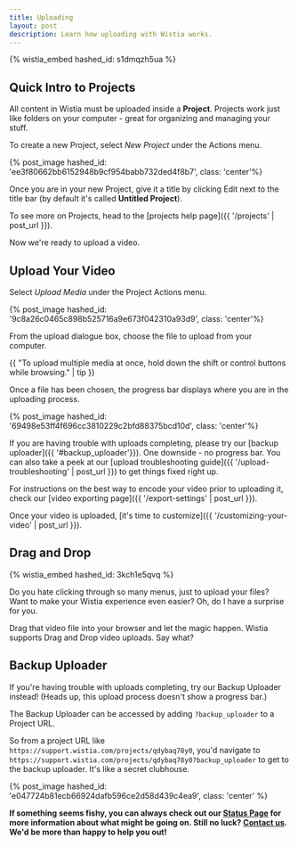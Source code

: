 ```yaml
---
title: Uploading
layout: post
description: Learn how uploading with Wistia works.
---
```


{% wistia_embed hashed_id: s1dmqzh5ua %}

## Quick Intro to Projects

All content in Wistia must be uploaded inside a **Project**.
Projects work just like folders on your computer - great for organizing and
managing your stuff.

To create a new Project, select *New Project* under the
<span class="action_menu">Actions</span> menu.

{% post_image hashed_id: 'ee3f80662bb6152948b9cf954babb732ded4f8b7', class: 'center'%}

Once you are in your new Project, give it a title by clicking
Edit next to the title bar (by default it's called **Untitled Project**).

To see more on Projects, head to the [projects help page]({{ '/projects' | post_url }}).

Now we're ready to upload a video.

## Upload Your Video

Select *Upload Media* under the
<span class="action_menu">Project Actions</span> menu.

{% post_image hashed_id: '9c8a26c0465c898b525716a9e673f042310a93d9', class: 'center'%}

From the upload dialogue box, choose the file to upload from your computer.

{{ "To upload multiple media at once, hold down the shift or control buttons while browsing." | tip }}

Once a file has been chosen, the progress bar displays where you are in the
uploading process.

{% post_image hashed_id: '69498e53ff4f696cc3810229c2bfd88375bcd10d', class: 'center'%}

If you are having trouble with uploads completing, please try our
[backup uploader]({{ '#backup_uploader'}}). One
downside - no progress bar. You can also take a peek at our [upload troubleshooting guide]({{ '/upload-troubleshooting' | post_url }}) to get things fixed right up.

For instructions on the best way to encode your video prior to uploading it,
check our [video exporting page]({{ '/export-settings' | post_url }}).

Once your video is uploaded, [it's time to customize]({{ '/customizing-your-video' | post_url }}).

## Drag and Drop

{% wistia_embed hashed_id: 3kch1e5qvq %}

Do you hate clicking through so many menus, just to upload your files? Want to
make your Wistia experience even easier? Oh, do I have a surprise for you.

Drag that video file into your browser and let the magic happen. Wistia supports
Drag and Drop video uploads. Say what?

## Backup Uploader

If you're having trouble with uploads completing, try our Backup
Uploader instead! (Heads up, this upload process doesn't show a progress bar.)

The Backup Uploader can be accessed by adding `?backup_uploader` to a Project
URL.

So from a project URL like `https://support.wistia.com/projects/qdybaq78y0`, you'd
navigate to `https://support.wistia.com/projects/qdybaq78y0?backup_uploader` to
get to the backup uploader. It's like a secret clubhouse.

{% post_image hashed_id: 'e047724b81ecb66924dafb596ce2d58d439c4ea9', class: 'center' %}

**If something seems fishy, you can always check out our [Status Page](http://status.wistia.com) for more information about what might be going on. Still no luck? [Contact us](http://wistia.com/support/contact). We'd be more than happy to help you out!**

